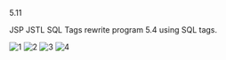 5.11

JSP JSTL SQL Tags
rewrite program 5.4 using SQL tags.

![1](https://cloud.githubusercontent.com/assets/16977137/14416907/0bad8918-ffcd-11e5-9508-cbed734033a4.jpg)
![2](https://cloud.githubusercontent.com/assets/16977137/14416909/0bbd78a0-ffcd-11e5-8524-45b68ef5ec00.jpg)
![3](https://cloud.githubusercontent.com/assets/16977137/14416908/0bbac150-ffcd-11e5-9739-fb1b9b7b271d.jpg)
![4](https://cloud.githubusercontent.com/assets/16977137/14416910/0bcbddbe-ffcd-11e5-8a81-ed995fa5932f.jpg)
